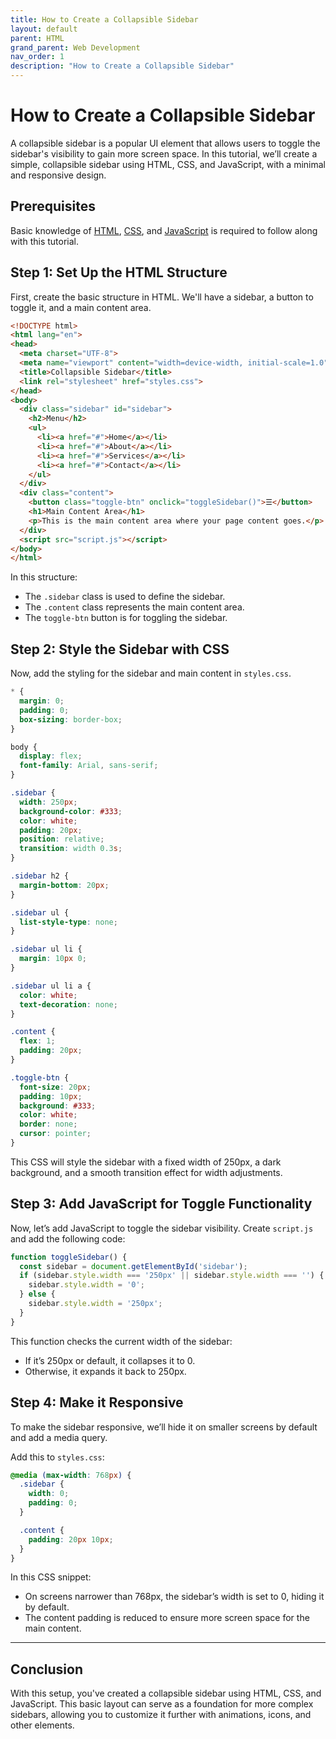 ```yaml
---
title: How to Create a Collapsible Sidebar
layout: default
parent: HTML
grand_parent: Web Development
nav_order: 1
description: "How to Create a Collapsible Sidebar"
---
```


# How to Create a Collapsible Sidebar

A collapsible sidebar is a popular UI element that allows users to toggle the sidebar's visibility to gain more screen space. In this tutorial, we’ll create a simple, collapsible sidebar using HTML, CSS, and JavaScript, with a minimal and responsive design.

## Prerequisites

Basic knowledge of [HTML](index.md), [CSS](../css/index.md), and [JavaScript](../javascript/index.md) is required to follow along with this tutorial.

## Step 1: Set Up the HTML Structure

First, create the basic structure in HTML. We'll have a sidebar, a button to toggle it, and a main content area.

```html
<!DOCTYPE html>
<html lang="en">
<head>
  <meta charset="UTF-8">
  <meta name="viewport" content="width=device-width, initial-scale=1.0">
  <title>Collapsible Sidebar</title>
  <link rel="stylesheet" href="styles.css">
</head>
<body>
  <div class="sidebar" id="sidebar">
    <h2>Menu</h2>
    <ul>
      <li><a href="#">Home</a></li>
      <li><a href="#">About</a></li>
      <li><a href="#">Services</a></li>
      <li><a href="#">Contact</a></li>
    </ul>
  </div>
  <div class="content">
    <button class="toggle-btn" onclick="toggleSidebar()">☰</button>
    <h1>Main Content Area</h1>
    <p>This is the main content area where your page content goes.</p>
  </div>
  <script src="script.js"></script>
</body>
</html>
```

In this structure:
- The `.sidebar` class is used to define the sidebar.
- The `.content` class represents the main content area.
- The `toggle-btn` button is for toggling the sidebar.

## Step 2: Style the Sidebar with CSS

Now, add the styling for the sidebar and main content in `styles.css`.

```css
* {
  margin: 0;
  padding: 0;
  box-sizing: border-box;
}

body {
  display: flex;
  font-family: Arial, sans-serif;
}

.sidebar {
  width: 250px;
  background-color: #333;
  color: white;
  padding: 20px;
  position: relative;
  transition: width 0.3s;
}

.sidebar h2 {
  margin-bottom: 20px;
}

.sidebar ul {
  list-style-type: none;
}

.sidebar ul li {
  margin: 10px 0;
}

.sidebar ul li a {
  color: white;
  text-decoration: none;
}

.content {
  flex: 1;
  padding: 20px;
}

.toggle-btn {
  font-size: 20px;
  padding: 10px;
  background: #333;
  color: white;
  border: none;
  cursor: pointer;
}
```

This CSS will style the sidebar with a fixed width of 250px, a dark background, and a smooth transition effect for width adjustments.

## Step 3: Add JavaScript for Toggle Functionality

Now, let’s add JavaScript to toggle the sidebar visibility. Create `script.js` and add the following code:

```javascript
function toggleSidebar() {
  const sidebar = document.getElementById('sidebar');
  if (sidebar.style.width === '250px' || sidebar.style.width === '') {
    sidebar.style.width = '0';
  } else {
    sidebar.style.width = '250px';
  }
}
```

This function checks the current width of the sidebar:
- If it’s 250px or default, it collapses it to 0.
- Otherwise, it expands it back to 250px.

## Step 4: Make it Responsive

To make the sidebar responsive, we’ll hide it on smaller screens by default and add a media query.

Add this to `styles.css`:

```css
@media (max-width: 768px) {
  .sidebar {
    width: 0;
    padding: 0;
  }

  .content {
    padding: 20px 10px;
  }
}
```

In this CSS snippet:
- On screens narrower than 768px, the sidebar’s width is set to 0, hiding it by default.
- The content padding is reduced to ensure more screen space for the main content.

---

## Conclusion

With this setup, you've created a collapsible sidebar using HTML, CSS, and JavaScript. This basic layout can serve as a foundation for more complex sidebars, allowing you to customize it further with animations, icons, and other elements.
